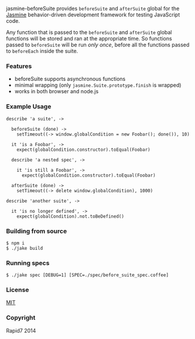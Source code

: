jasmine-beforeSuite provides `beforeSuite` and `afterSuite` global for the [Jasmine](http://jasmine.github.io/) behavior-driven development framework for testing JavaScript code.

Any function that is passed to the `beforeSuite` and `afterSuite` global functions will be stored and ran at the appropriate time. So functions passed to `beforeSuite` will be run *only once*, before all the functions passed to `beforeEach` inside the suite.

### Features

- beforeSuite supports asynchronous functions
- minimal wrapping (only `jasmine.Suite.prototype.finish` is wrapped)
- works in both browser and node.js

### Example Usage

    describe 'a suite', ->

      beforeSuite (done) ->
        setTimeout((-> window.globalCondition = new Foobar(); done()), 10)

      it 'is a Foobar', ->
        expect(globalCondition.constructor).toEqual(Foobar)

      describe 'a nested spec', ->

        it 'is still a Foobar', ->
          expect(globalCondition.constructor).toEqual(Foobar)

      afterSuite (done) ->
        setTimeout((-> delete window.globalCondition), 1000)

    describe 'another suite', ->

      it 'is no longer defined', ->
        expect(globalCondition).not.toBeDefined()

### Building from source

    $ npm i
    $ ./jake build

### Running specs

    $ ./jake spec [DEBUG=1] [SPEC=./spec/before_suite_spec.coffee]

### License

[MIT](http://en.wikipedia.org/wiki/MIT_License)

### Copyright

Rapid7 2014
